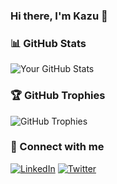 ### Hi there, I'm Kazu 👋
### 📊 GitHub Stats
![Your GitHub Stats](https://github-readme-stats.vercel.app/api?username=yourusername&show_icons=true&theme=radical)

### 🏆 GitHub Trophies
![GitHub Trophies](https://github-profile-trophy.vercel.app/?username=yourusername&theme=onedark)

### 🔗 Connect with me
[![LinkedIn](https://img.shields.io/badge/LinkedIn-blue?style=for-the-badge&logo=linkedin)](https://www.linkedin.com/in/kazuki-nakama-6390bb309/)
[![Twitter](https://img.shields.io/badge/Twitter-blue?style=for-the-badge&logo=twitter)](https://x.com/ScaloniPab81)
